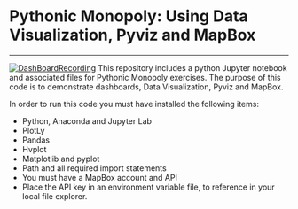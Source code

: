 # Pythonic Monopoly: Using Data Visualization, Pyviz and MapBox
-----------------------------
[![DashBoardRecording](/data/DashboardRecording.gif)](https://github.com/benjaminweymouth/pythonic-monopoly-pyviz-mapbox/blob/main/Data/DashboardRecording.gif)
This repository includes a python Jupyter notebook and associated files for Pythonic Monopoly exercises. The purpose of this code is to demonstrate dashboards, Data Visualization, Pyviz and MapBox.

In order to run this code you must have installed the following items: 

* Python, Anaconda and Jupyter Lab
* PlotLy
* Pandas 
* Hvplot 
* Matplotlib and pyplot
* Path and all required import statements 
* You must have a MapBox account and API 
* Place the API key in an environment variable file, to reference in your local file explorer. 

